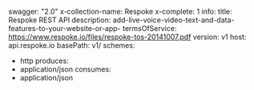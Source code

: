 swagger: "2.0"
x-collection-name: Respoke
x-complete: 1
info:
  title: Respoke REST API
  description: add-live-voice-video-text-and-data-features-to-your-website-or-app-
  termsOfService: https://www.respoke.io/files/respoke-tos-20141007.pdf
  version: v1
host: api.respoke.io
basePath: v1/
schemes:
- http
produces:
- application/json
consumes:
- application/json
